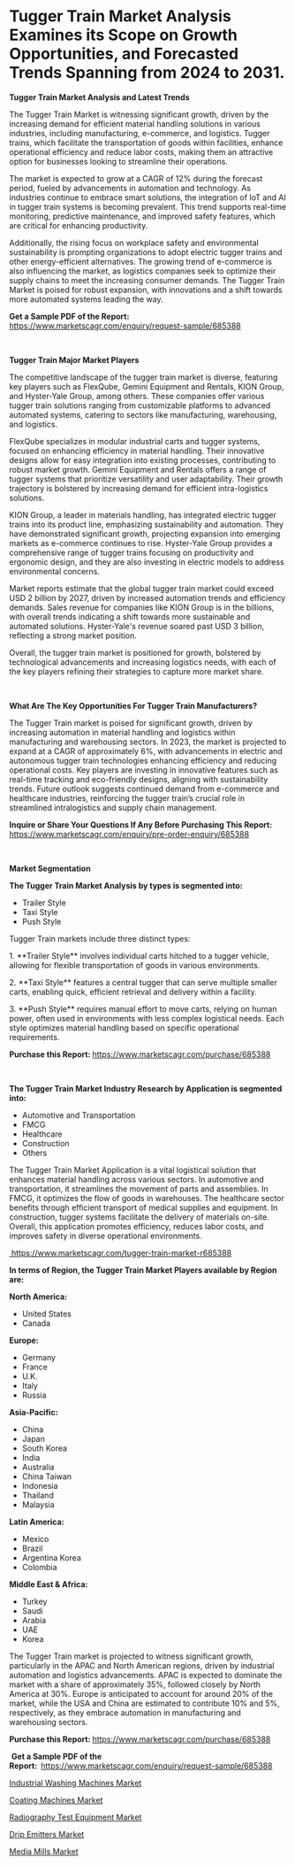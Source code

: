 <p><h1>Tugger Train Market Analysis Examines its Scope on Growth Opportunities, and Forecasted Trends Spanning from 2024 to 2031.</h1></p><p><strong>Tugger Train Market Analysis and Latest Trends</strong></p>
<p><p>The Tugger Train Market is witnessing significant growth, driven by the increasing demand for efficient material handling solutions in various industries, including manufacturing, e-commerce, and logistics. Tugger trains, which facilitate the transportation of goods within facilities, enhance operational efficiency and reduce labor costs, making them an attractive option for businesses looking to streamline their operations.</p><p>The market is expected to grow at a CAGR of 12% during the forecast period, fueled by advancements in automation and technology. As industries continue to embrace smart solutions, the integration of IoT and AI in tugger train systems is becoming prevalent. This trend supports real-time monitoring, predictive maintenance, and improved safety features, which are critical for enhancing productivity.</p><p>Additionally, the rising focus on workplace safety and environmental sustainability is prompting organizations to adopt electric tugger trains and other energy-efficient alternatives. The growing trend of e-commerce is also influencing the market, as logistics companies seek to optimize their supply chains to meet the increasing consumer demands. The Tugger Train Market is poised for robust expansion, with innovations and a shift towards more automated systems leading the way.</p></p>
<p><strong>Get a Sample PDF of the Report:&nbsp;</strong> <a href="https://www.marketscagr.com/enquiry/request-sample/685388?utm_campaign=1684&utm_medium=2&utm_source=Github&utm_content=ia&utm_term=20102024&utm_id=tugger-train">https://www.marketscagr.com/enquiry/request-sample/685388</a></p>
<p>&nbsp;</p>
<p><strong>Tugger Train Major Market Players</strong></p>
<p><p>The competitive landscape of the tugger train market is diverse, featuring key players such as FlexQube, Gemini Equipment and Rentals, KION Group, and Hyster-Yale Group, among others. These companies offer various tugger train solutions ranging from customizable platforms to advanced automated systems, catering to sectors like manufacturing, warehousing, and logistics.</p><p>FlexQube specializes in modular industrial carts and tugger systems, focused on enhancing efficiency in material handling. Their innovative designs allow for easy integration into existing processes, contributing to robust market growth. Gemini Equipment and Rentals offers a range of tugger systems that prioritize versatility and user adaptability. Their growth trajectory is bolstered by increasing demand for efficient intra-logistics solutions.</p><p>KION Group, a leader in materials handling, has integrated electric tugger trains into its product line, emphasizing sustainability and automation. They have demonstrated significant growth, projecting expansion into emerging markets as e-commerce continues to rise. Hyster-Yale Group provides a comprehensive range of tugger trains focusing on productivity and ergonomic design, and they are also investing in electric models to address environmental concerns.</p><p>Market reports estimate that the global tugger train market could exceed USD 2 billion by 2027, driven by increased automation trends and efficiency demands. Sales revenue for companies like KION Group is in the billions, with overall trends indicating a shift towards more sustainable and automated solutions. Hyster-Yale's revenue soared past USD 3 billion, reflecting a strong market position.</p><p>Overall, the tugger train market is positioned for growth, bolstered by technological advancements and increasing logistics needs, with each of the key players refining their strategies to capture more market share.</p></p>
<p>&nbsp;</p>
<p><strong>What Are The Key Opportunities For Tugger Train Manufacturers?</strong></p>
<p><p>The Tugger Train market is poised for significant growth, driven by increasing automation in material handling and logistics within manufacturing and warehousing sectors. In 2023, the market is projected to expand at a CAGR of approximately 6%, with advancements in electric and autonomous tugger train technologies enhancing efficiency and reducing operational costs. Key players are investing in innovative features such as real-time tracking and eco-friendly designs, aligning with sustainability trends. Future outlook suggests continued demand from e-commerce and healthcare industries, reinforcing the tugger train’s crucial role in streamlined intralogistics and supply chain management.</p></p>
<p><strong>Inquire or Share Your Questions If Any Before Purchasing This Report:</strong> <a href="https://www.marketscagr.com/enquiry/pre-order-enquiry/685388?utm_campaign=1684&utm_medium=2&utm_source=Github&utm_content=ia&utm_term=20102024&utm_id=tugger-train">https://www.marketscagr.com/enquiry/pre-order-enquiry/685388</a></p>
<p>&nbsp;</p>
<p><strong>Market Segmentation</strong></p>
<p><strong>The Tugger Train Market Analysis by types is segmented into:</strong></p>
<p><ul><li>Trailer Style</li><li>Taxi Style</li><li>Push Style</li></ul></p>
<p><p>Tugger Train markets include three distinct types: </p><p>1. **Trailer Style** involves individual carts hitched to a tugger vehicle, allowing for flexible transportation of goods in various environments.</p><p>  </p><p>2. **Taxi Style** features a central tugger that can serve multiple smaller carts, enabling quick, efficient retrieval and delivery within a facility.</p><p>3. **Push Style** requires manual effort to move carts, relying on human power, often used in environments with less complex logistical needs. Each style optimizes material handling based on specific operational requirements.</p></p>
<p><strong>Purchase this Report:&nbsp;</strong><a href="https://www.marketscagr.com/purchase/685388?utm_campaign=1684&utm_medium=2&utm_source=Github&utm_content=ia&utm_term=20102024&utm_id=tugger-train">https://www.marketscagr.com/purchase/685388</a></p>
<p>&nbsp;</p>
<p><strong>The Tugger Train Market Industry Research by Application is segmented into:</strong></p>
<p><ul><li>Automotive and Transportation</li><li>FMCG</li><li>Healthcare</li><li>Construction</li><li>Others</li></ul></p>
<p><p>The Tugger Train Market Application is a vital logistical solution that enhances material handling across various sectors. In automotive and transportation, it streamlines the movement of parts and assemblies. In FMCG, it optimizes the flow of goods in warehouses. The healthcare sector benefits through efficient transport of medical supplies and equipment. In construction, tugger systems facilitate the delivery of materials on-site. Overall, this application promotes efficiency, reduces labor costs, and improves safety in diverse operational environments.</p></p>
<p><a href="https://www.marketscagr.com/tugger-train-market-r685388?utm_campaign=1684&utm_medium=2&utm_source=Github&utm_content=ia&utm_term=20102024&utm_id=tugger-train">&nbsp;https://www.marketscagr.com/tugger-train-market-r685388</a></p>
<p><strong>In terms of Region, the Tugger Train Market Players available by Region are:</strong></p>
<p>
    <p> <strong> North America: </strong>
        <ul>
            <li>United States</li>
            <li>Canada</li>
        </ul>
        </p> 
    <p> <strong> Europe: </strong>
        <ul>
            <li>Germany</li>
            <li>France</li>
            <li>U.K.</li>
            <li>Italy</li>
            <li>Russia</li>
        </ul>
        </p> 
    <p> <strong> Asia-Pacific: </strong>
        <ul>
            <li>China</li>
            <li>Japan</li>
            <li>South Korea</li>
            <li>India</li>
            <li>Australia</li>
            <li>China Taiwan</li>
            <li>Indonesia</li>
            <li>Thailand</li>
            <li>Malaysia</li>
        </ul>
        </p> 
    <p> <strong> Latin America: </strong>
        <ul>
            <li>Mexico</li>
            <li>Brazil</li>
            <li>Argentina Korea</li>
            <li>Colombia</li>
        </ul>
        </p> 
    <p> <strong> Middle East & Africa: </strong>
        <ul>
            <li>Turkey</li>
            <li>Saudi</li>
            <li>Arabia</li>
            <li>UAE</li>
            <li>Korea</li>
        </ul>
    </p>
    </p>
<p><p>The Tugger Train market is projected to witness significant growth, particularly in the APAC and North American regions, driven by industrial automation and logistics advancements. APAC is expected to dominate the market with a share of approximately 35%, followed closely by North America at 30%. Europe is anticipated to account for around 20% of the market, while the USA and China are estimated to contribute 10% and 5%, respectively, as they embrace automation in manufacturing and warehousing sectors.</p></p>
<p><strong>Purchase this Report: </strong><a href="https://www.marketscagr.com/purchase/685388?utm_campaign=1684&utm_medium=2&utm_source=Github&utm_content=ia&utm_term=20102024&utm_id=tugger-train">https://www.marketscagr.com/purchase/685388</a></p>
<p>&nbsp;<strong>Get a Sample PDF of the Report:&nbsp;&nbsp;</strong><a href="https://www.marketscagr.com/enquiry/request-sample/685388?utm_campaign=1684&utm_medium=2&utm_source=Github&utm_content=ia&utm_term=20102024&utm_id=tugger-train">https://www.marketscagr.com/enquiry/request-sample/685388</a></p>
<p><strong></strong></p>
<p><p><a href="https://www.linkedin.com/pulse/key-drivers-industrial-washing-machines-market-trends-y9m7c?utm_campaign=1684&utm_medium=2&utm_source=Github&utm_content=ia&utm_term=20102024&utm_id=tugger-train">Industrial Washing Machines Market</a></p><p><a href="https://www.linkedin.com/pulse/global-coating-machines-market-trends-insights-growth-opportunities-7jwoc?utm_campaign=1684&utm_medium=2&utm_source=Github&utm_content=ia&utm_term=20102024&utm_id=tugger-train">Coating Machines Market</a></p><p><a href="https://www.linkedin.com/pulse/radiography-test-equipment-market-evolution-key-trends-9glhc?utm_campaign=1684&utm_medium=2&utm_source=Github&utm_content=ia&utm_term=20102024&utm_id=tugger-train">Radiography Test Equipment Market</a></p><p><a href="https://www.linkedin.com/pulse/navigating-drip-emitters-market-expert-analysis-forecast-period-n1irc?utm_campaign=1684&utm_medium=2&utm_source=Github&utm_content=ia&utm_term=20102024&utm_id=tugger-train">Drip Emitters Market</a></p><p><a href="https://www.linkedin.com/pulse/media-mills-industry-sector-new-technologies-market-impact-forecasted-ce41c?utm_campaign=1684&utm_medium=2&utm_source=Github&utm_content=ia&utm_term=20102024&utm_id=tugger-train">Media Mills Market</a></p></p>